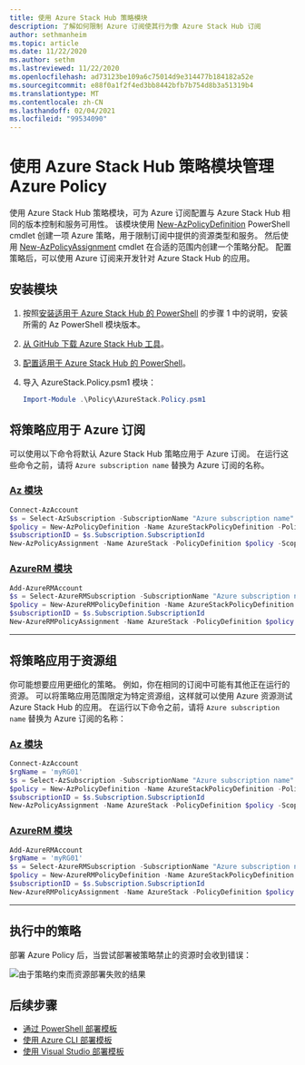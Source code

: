 ```yaml
---
title: 使用 Azure Stack Hub 策略模块
description: 了解如何限制 Azure 订阅使其行为像 Azure Stack Hub 订阅
author: sethmanheim
ms.topic: article
ms.date: 11/22/2020
ms.author: sethm
ms.lastreviewed: 11/22/2020
ms.openlocfilehash: ad73123be109a6c75014d9e314477b184182a52e
ms.sourcegitcommit: e88f0a1f2f4ed3bb8442bfb7b754d8b3a51319b4
ms.translationtype: MT
ms.contentlocale: zh-CN
ms.lasthandoff: 02/04/2021
ms.locfileid: "99534090"
---
```

# <a name="manage-azure-policy-using-the-azure-stack-hub-policy-module"></a>使用 Azure Stack Hub 策略模块管理 Azure Policy

使用 Azure Stack Hub 策略模块，可为 Azure 订阅配置与 Azure Stack Hub 相同的版本控制和服务可用性。 该模块使用 [New-AzPolicyDefinition](/powershell/module/Az.resources/new-Azpolicydefinition) PowerShell cmdlet 创建一项 Azure 策略，用于限制订阅中提供的资源类型和服务。 然后使用 [New-AzPolicyAssignment](/powershell/module/Az.resources/new-Azpolicyassignment) cmdlet 在合适的范围内创建一个策略分配。 配置策略后，可以使用 Azure 订阅来开发针对 Azure Stack Hub 的应用。

## <a name="install-the-module"></a>安装模块

1. 按照[安装适用于 Azure Stack Hub 的 PowerShell](../operator/powershell-install-az-module.md) 的步骤 1 中的说明，安装所需的 Az PowerShell 模块版本。
2. [从 GitHub 下载 Azure Stack Hub 工具](../operator/azure-stack-powershell-download.md)。
3. [配置适用于 Azure Stack Hub 的 PowerShell](azure-stack-powershell-configure-user.md)。
4. 导入 AzureStack.Policy.psm1 模块：

   ```powershell
   Import-Module .\Policy\AzureStack.Policy.psm1
   ```

## <a name="apply-policy-to-azure-subscription"></a>将策略应用于 Azure 订阅

可以使用以下命令将默认 Azure Stack Hub 策略应用于 Azure 订阅。 在运行这些命令之前，请将 `Azure subscription name` 替换为 Azure 订阅的名称。

### <a name="az-modules"></a>[Az 模块](#tab/az1)

```powershell
Connect-AzAccount
$s = Select-AzSubscription -SubscriptionName "Azure subscription name"
$policy = New-AzPolicyDefinition -Name AzureStackPolicyDefinition -Policy (Get-AzsPolicy)
$subscriptionID = $s.Subscription.SubscriptionId
New-AzPolicyAssignment -Name AzureStack -PolicyDefinition $policy -Scope /subscriptions/$subscriptionID
```
### <a name="azurerm-modules"></a>[AzureRM 模块](#tab/azurerm1)

```powershell
Add-AzureRMAccount
$s = Select-AzureRMSubscription -SubscriptionName "Azure subscription name"
$policy = New-AzureRMPolicyDefinition -Name AzureStackPolicyDefinition -Policy (Get-AzsPolicy)
$subscriptionID = $s.Subscription.SubscriptionId
New-AzureRMPolicyAssignment -Name AzureStack -PolicyDefinition $policy -Scope /subscriptions/$subscriptionID
```

---

## <a name="apply-policy-to-a-resource-group"></a>将策略应用于资源组

你可能想要应用更细化的策略。 例如，你在相同的订阅中可能有其他正在运行的资源。 可以将策略应用范围限定为特定资源组，这样就可以使用 Azure 资源测试 Azure Stack Hub 的应用。 在运行以下命令之前，请将 `Azure subscription name` 替换为 Azure 订阅的名称：

### <a name="az-modules"></a>[Az 模块](#tab/az2)

```powershell
Connect-AzAccount
$rgName = 'myRG01'
$s = Select-AzSubscription -SubscriptionName "Azure subscription name"
$policy = New-AzPolicyDefinition -Name AzureStackPolicyDefinition -Policy (Get-AzsPolicy)
$subscriptionID = $s.Subscription.SubscriptionId
New-AzPolicyAssignment -Name AzureStack -PolicyDefinition $policy -Scope /subscriptions/$subscriptionID/resourceGroups/$rgName
```
### <a name="azurerm-modules"></a>[AzureRM 模块](#tab/azurerm2)
 
```powershell
Add-AzureRMAccount
$rgName = 'myRG01'
$s = Select-AzureRMSubscription -SubscriptionName "Azure subscription name"
$policy = New-AzureRMPolicyDefinition -Name AzureStackPolicyDefinition -Policy (Get-AzsPolicy)
$subscriptionID = $s.Subscription.SubscriptionId
New-AzureRMPolicyAssignment -Name AzureStack -PolicyDefinition $policy -Scope /subscriptions/$subscriptionID/resourceGroups/$rgName
```

---

## <a name="policy-in-action"></a>执行中的策略

部署 Azure Policy 后，当尝试部署被策略禁止的资源时会收到错误：

![由于策略约束而资源部署失败的结果](./media/azure-stack-policy-module/image1.png)

## <a name="next-steps"></a>后续步骤

* [通过 PowerShell 部署模板](azure-stack-deploy-template-powershell.md)
* [使用 Azure CLI 部署模板](azure-stack-deploy-template-command-line.md)
* [使用 Visual Studio 部署模板](azure-stack-deploy-template-visual-studio.md)
